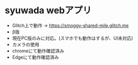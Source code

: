 
# syuwada webアプリ

- Glitch上で動作 → https://smoggy-shared-mile.glitch.me
- β版
- 現在PC版のみに対応。(スマホでも動作はするが、UI未対応)
- カメラの使用
- chromeにて動作確認済み
- Edgeにて動作確認済み
